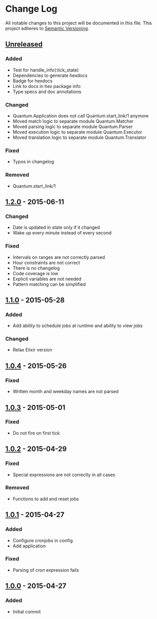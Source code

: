# Change Log
All notable changes to this project will be documented in this file.
This project adheres to [Semantic Versioning](http://semver.org/).

## [Unreleased]
### Added
- Test for handle_info(:tick_state)
- Dependencies to generate hexdocs
- Badge for hexdocs
- Link to docs in hex package info
- Type specs and doc annotations

### Changed
- Quantum.Application does not call Quantum.start_link/1 anymore
- Moved match logic to separate module Quantum.Matcher
- Moved parsing logic to separate module Quantum.Parser
- Moved execution logic to separate module Quantum.Executor
- Moved translation logic to separate module Quantum.Translator

### Fixed
- Typos in changelog

### Removed
- Quantum.start_link/1

## [1.2.0] - 2015-06-11
### Changed
- Date is updated in state only if it changed
- Wake up every minute instead of every second

### Fixed
- Intervals on ranges are not correctly parsed
- Hour constraints are not correct
- There is no changelog
- Code coverage is low
- Explicit variables are not needed
- Pattern matching can be simplified

## [1.1.0] - 2015-05-28
### Added
- Add ability to schedule jobs at runtime and ability to view jobs

### Changed
- Relax Elixir version

## [1.0.4] - 2015-05-26
### Fixed
- Written month and weekday names are not parsed

## [1.0.3] - 2015-05-01
### Fixed
- Do not fire on first tick

## [1.0.2] - 2015-04-29
### Fixed
- Special expressions are not correctly in all cases

### Removed
- Functions to add and reset jobs

## [1.0.1] - 2015-04-27
### Added
- Configure cronjobs in config
- Add application

### Fixed
- Parsing of cron expression fails

## [1.0.0] - 2015-04-27
### Added
- Initial commit


[unreleased]: https://github.com/c-rack/quantum-elixir/compare/v1.2.0...HEAD
[1.2.0]: https://github.com/c-rack/quantum-elixir/compare/v1.1.0...v1.2.0
[1.1.0]: https://github.com/c-rack/quantum-elixir/compare/v1.0.4...v1.1.0
[1.0.4]: https://github.com/c-rack/quantum-elixir/compare/v1.0.3...v1.0.4
[1.0.3]: https://github.com/c-rack/quantum-elixir/compare/v1.0.2...v1.0.3
[1.0.2]: https://github.com/c-rack/quantum-elixir/compare/v1.0.1...v1.0.2
[1.0.1]: https://github.com/c-rack/quantum-elixir/compare/v1.0.0...v1.0.1
[1.0.0]: https://github.com/c-rack/quantum-elixir/commit/9a58b5f5c02a2de6cde4c579c9f879f1fb49b305
